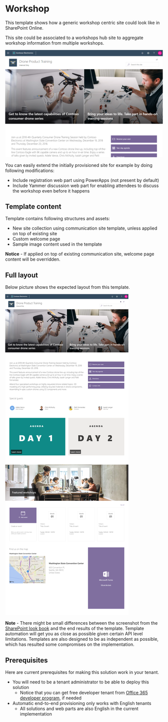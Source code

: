 # Workshop

This template shows how a generic workshop centric site could look like in SharePoint Online.

This site could be associated to a workshops hub site to aggregate workshop information from multiple workshops.

![Full layout](./top-workshop.png)

You can easily extend the initially provisioned site for example by doing following modifications:

- Include registration web part using PowerApps (not present by default)
- Include Yammer discussion web part for enabling attendees to discuss the workshop even before it happens


## Template content

Template contains following structures and assets:

- New site collection using communication site template, unless applied on top of existing site
- Custom welcome page
- Sample image content used in the template

**Notice** - If applied on top of existing communication site, welcome page content will be overridden.

## Full layout

Below picture shows the expected layout from this template.

![Full layout](./full-layout-workshop.png)

**Note** - There might be small differences between the screenshot from the [SharePoint look book](https://spdesign.azurewebsites.net) and the end results of the template. Template automation will get you as close as possible given certain API level limitations. Templates are also designed to be as independent as possible, which has resulted some compromises on the implementation.

## Prerequisites

Here are current prerequisites for making this solution work in your tenant.

- You will need to be a tenant administrator to be able to deploy this solution
    - Notice that you can get free developer tenant from [Office 365 developer program](https://developer.microsoft.com/en-us/office/dev-program), if needed
- Automatic end-to-end provisioning only works with English tenants
    - All solutions and web parts are also English in the current implementation